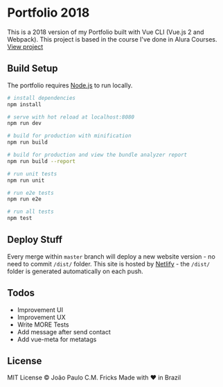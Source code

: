 # Portfolio 2018
This is a 2018 version of my Portfolio built with Vue CLI (Vue.js 2 and Webpack).
This project is based in the course I've done in Alura Courses.
[View project](https://jpcmf.netlify.com/)

## Build Setup
The portfolio requires [Node.js](https://nodejs.org/) to run locally.

``` bash
# install dependencies
npm install
```
```bash
# serve with hot reload at localhost:8080
npm run dev
```
```bash
# build for production with minification
npm run build
```
```bash
# build for production and view the bundle analyzer report
npm run build --report
```
```bash
# run unit tests
npm run unit
```
```bash
# run e2e tests
npm run e2e
```
```bash
# run all tests
npm test
```

## Deploy Stuff
Every merge within `master` branch will deploy a new website version - no need to commit `/dist/` folder.
This site is hosted by [Netlify](https://www.netlify.com/) - the `/dist/` folder is generated automatically on each push.

## Todos
- Improvement UI
- Improvement UX
- Write MORE Tests
- Add message after send contact
- Add vue-meta for metatags

## License
MIT License © João Paulo C.M. Fricks
Made with ❤ in Brazil
